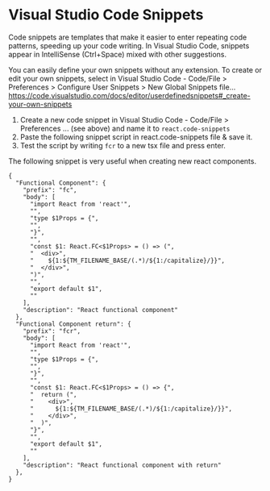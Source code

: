 <h1>Visual Studio Code Snippets</h1>

Code snippets are templates that make it easier to enter repeating code patterns, speeding up your code writing. In Visual Studio Code, snippets appear in IntelliSense (Ctrl+Space) mixed with other suggestions.

You can easily define your own snippets without any extension. To create or edit your own snippets, select in Visual Studio Code - Code/File > Preferences > Configure User Snippets > New Global Snippets file...
https://code.visualstudio.com/docs/editor/userdefinedsnippets#_create-your-own-snippets


1. Create a new code snippet in Visual Studio Code - Code/File > Preferences ... (see above) and name it to ```react.code-snippets```
2. Paste the following snippet script in react.code-snippets file & save it.
3. Test the script by writing ```fcr``` to a new tsx file and press enter.

The following snippet is very useful when creating new react components. 

```code-snippets
{
  "Functional Component": {
    "prefix": "fc",
    "body": [
      "import React from 'react'",
      "",
      "type $1Props = {",
      "",
      "}",
      "",
      "const $1: React.FC<$1Props> = () => (",
      "  <div>",
      "    ${1:${TM_FILENAME_BASE/(.*)/${1:/capitalize}/}}",
      "  </div>",
      ")",
      "",
      "export default $1",
      ""
    ],
    "description": "React functional component"
  },
  "Functional Component return": {
    "prefix": "fcr",
    "body": [
      "import React from 'react'",
      "",
      "type $1Props = {",
      "",
      "}",
      "",
      "const $1: React.FC<$1Props> = () => {",
      "  return (",
      "    <div>",
      "      ${1:${TM_FILENAME_BASE/(.*)/${1:/capitalize}/}}",
      "    </div>",
      "  )",
      "}",
      "",
      "export default $1",
      ""
    ],
    "description": "React functional component with return"
  },
}
```
